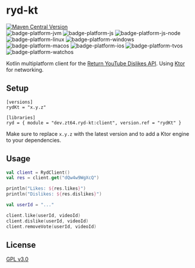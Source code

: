 # ryd-kt

[![Maven Central Version](https://img.shields.io/maven-central/v/dev.zt64/ryd-kt)](https://central.sonatype.com/artifact/dev.zt64.ryd-kt/core)
<br>
![badge-platform-jvm]
![badge-platform-js]
![badge-platform-js-node]
![badge-platform-linux]
![badge-platform-windows]
![badge-platform-macos]
![badge-platform-ios]
![badge-platform-tvos]
![badge-platform-watchos]

Kotlin multiplatform client for the [Return YouTube Dislikes API](https://returnyoutubedislikeapi.com/swagger/index.html).
Using [Ktor](https://github.com/ktorio/ktor) for networking.

## Setup

```
[versions]
rydKt = "x.y.z"

[libraries]
ryd = { module = "dev.zt64.ryd-kt:client", version.ref = "rydKt" }
```

Make sure to replace `x.y.z` with the latest version and to add a Ktor engine to your dependencies.

## Usage

```kotlin
val client = RydClient()
val res = client.get("dQw4w9WgXcQ")

println("Likes: ${res.likes}")
println("Dislikes: ${res.dislikes}")

val userId = "..."

client.like(userId, videoId)
client.dislike(userId, videoId)
client.removeVote(userId, videoId)
```

## License

[GPL v3.0](LICENSE)

[badge-platform-jvm]: http://img.shields.io/badge/-jvm-DB413D.svg?style=flat

[badge-platform-js]: http://img.shields.io/badge/-js-F8DB5D.svg?style=flat

[badge-platform-js-node]: https://img.shields.io/badge/-nodejs-68a063.svg?style=flat

[badge-platform-linux]: http://img.shields.io/badge/-linux-2D3F6C.svg?style=flat

[badge-platform-windows]: http://img.shields.io/badge/-windows-4D76CD.svg?style=flat

[badge-platform-macos]: http://img.shields.io/badge/-macos-111111.svg?style=flat

[badge-platform-ios]: http://img.shields.io/badge/-ios-CDCDCD.svg?style=flat

[badge-platform-tvos]: http://img.shields.io/badge/-tvos-808080.svg?style=flat

[badge-platform-watchos]: http://img.shields.io/badge/-watchos-C0C0C0.svg?style=flat

[badge-platform-wasm]: https://img.shields.io/badge/-wasm-624FE8.svg?style=flat